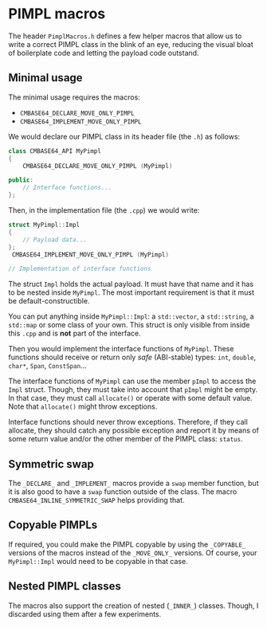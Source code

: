 # PIMPL macros

The header `PimplMacros.h` defines a few helper macros that allow us to write a correct PIMPL class in the blink of an eye, reducing the visual bloat of boilerplate code and letting the payload code outstand.

## Minimal usage

The minimal usage requires the macros:
+ `CMBASE64_DECLARE_MOVE_ONLY_PIMPL`
+ `CMBASE64_IMPLEMENT_MOVE_ONLY_PIMPL`

We would declare our PIMPL class in its header file (the `.h`) as follows:
```C++
class CMBASE64_API MyPimpl
{
    CMBASE64_DECLARE_MOVE_ONLY_PIMPL (MyPimpl)

public:
    // Interface functions...
};
```

Then, in the implementation file (the `.cpp`) we would write:
```C++
struct MyPimpl::Impl
{
    // Payload data...
};
 CMBASE64_IMPLEMENT_MOVE_ONLY_PIMPL (MyPimpl)

// Implementation of interface functions
```

The struct `Impl` holds the actual payload. It must have that name and it has to be nested inside `MyPimpl`. The most important requirement is that it must be default-constructible.

You can put anything inside `MyPimpl::Impl`: a `std::vector`, a `std::string`, a `std::map` or some class of your own. This struct is only visible from inside this `.cpp` and is **not** part of the interface.

Then you would implement the interface functions of `MyPimpl`. These functions should receive or return only *safe* (ABI-stable) types: `int`, `double`, `char*`, `Span`, `ConstSpan`...

The interface functions of `MyPimpl` can use the member `pImpl` to access the `Impl` struct. Though, they must take into account that `pImpl` might be empty. In that case, they must call `allocate()` or operate with some default value. Note that `allocate()` might throw exceptions.

Interface functions should never throw exceptions. Therefore, if they call allocate, they should catch any possible exception and report it by means of some return value and/or the other member of the PIMPL class: `status`.

## Symmetric swap

The `_DECLARE_` and `_IMPLEMENT_` macros provide a `swap` member function, but it is also good to have a `swap` function outside of the class. The macro `CMBASE64_INLINE_SYMMETRIC_SWAP` helps providing that.

## Copyable PIMPLs

If required, you could make the PIMPL copyable by using the `_COPYABLE_` versions of the macros instead of the `_MOVE_ONLY_` versions. Of course, your `MyPimpl::Impl` would need to be copyable in that case.

## Nested PIMPL classes

The macros also support the creation of nested (`_INNER_`) classes. Though, I discarded using them after a few experiments.
